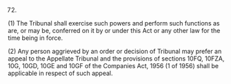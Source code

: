 72.
(1) The Tribunal shall exercise such powers and perform such functions as are, or may be, conferred on it by or under this Act or any other law for the time being in force.

(2) Any person aggrieved by an order or decision of Tribunal may prefer an appeal to the Appellate Tribunal and the provisions of sections 10FQ, 10FZA, 10G, 10GD, 10GE and 10GF of the Companies Act, 1956 (1 of 1956) shall be applicable in respect of such appeal.
